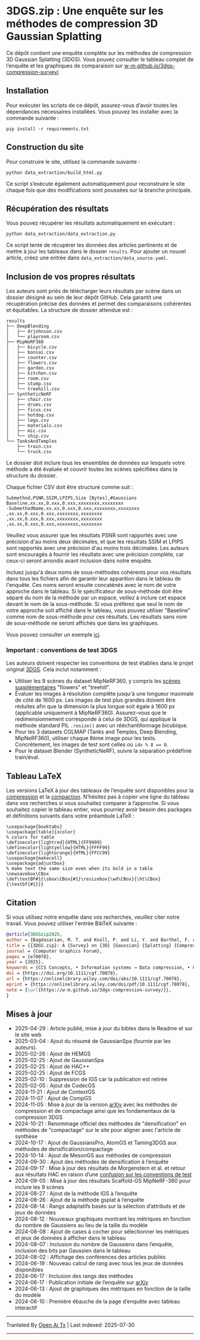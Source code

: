 # 3DGS.zip : Une enquête sur les méthodes de compression 3D Gaussian Splatting  
Ce dépôt contient une enquête complète sur les méthodes de compression 3D Gaussian Splatting (3DGS). Vous pouvez consulter le tableau complet de l’enquête et les graphiques de comparaison sur [w-m.github.io/3dgs-compression-survey/](https://w-m.github.io/3dgs-compression-survey/).  

## Installation  
Pour exécuter les scripts de ce dépôt, assurez-vous d’avoir toutes les dépendances nécessaires installées. Vous pouvez les installer avec la commande suivante :  

`pip install -r requirements.txt`  

## Construction du site  
Pour construire le site, utilisez la commande suivante :  

`python data_extraction/build_html.py`  

Ce script s’exécute également automatiquement pour reconstruire le site chaque fois que des modifications sont poussées sur la branche principale.  

## Récupération des résultats  
Vous pouvez récupérer les résultats automatiquement en exécutant :  

`python data_extraction/data_extraction.py`  

Ce script tente de récupérer les données des articles pertinents et de mettre à jour les tableaux dans le dossier `results`. Pour ajouter un nouvel article, créez une entrée dans `data_extraction/data_source.yaml`.  

## Inclusion de vos propres résultats  

Les auteurs sont priés de télécharger leurs résultats par scène dans un dossier désigné au sein de leur dépôt GitHub. Cela garantit une récupération précise des données et permet des comparaisons cohérentes et équitables. La structure de dossier attendue est :

```
results
├── DeepBlending
│   ├── drjohnson.csv
│   └── playroom.csv
├── MipNeRF360
│   ├── bicycle.csv
│   ├── bonsai.csv
│   ├── counter.csv
│   ├── flowers.csv
│   ├── garden.csv
│   ├── kitchen.csv
│   ├── room.csv
│   ├── stump.csv
│   └── treehill.csv
├── SyntheticNeRF
│   ├── chair.csv
│   ├── drums.csv
│   ├── ficus.csv
│   ├── hotdog.csv
│   ├── lego.csv 
│   ├── materials.csv
│   ├── mic.csv
│   └── ship.csv
└── TanksAndTemples
    ├── train.csv
    └── truck.csv
```
Le dossier doit inclure tous les ensembles de données sur lesquels votre méthode a été évaluée et couvrir toutes les scènes spécifiées dans la structure du dossier.

Chaque fichier CSV doit être structuré comme suit :


```
Submethod,PSNR,SSIM,LPIPS,Size [Bytes],#Gaussians
Baseline,xx.xx,0.xxx,0.xxx,xxxxxxxx,xxxxxxxx
-SubmethodName,xx.xx,0.xxx,0.xxx,xxxxxxxx,xxxxxxxx
,xx.xx,0.xxx,0.xxx,xxxxxxxx,xxxxxxxx
,xx.xx,0.xxx,0.xxx,xxxxxxxx,xxxxxxxx
,xx.xx,0.xxx,0.xxx,xxxxxxxx,xxxxxxxx

```
Veuillez vous assurer que les résultats PSNR sont rapportés avec une précision d'au moins deux décimales, et que les résultats SSIM et LPIPS sont rapportés avec une précision d'au moins trois décimales. Les auteurs sont encouragés à fournir les résultats avec une précision complète, car ceux-ci seront arrondis avant inclusion dans notre enquête.

Incluez jusqu'à deux noms de sous-méthodes cohérents pour vos résultats dans tous les fichiers afin de garantir leur apparition dans le tableau de l'enquête. Ces noms seront ensuite concaténés avec le nom de votre approche dans le tableau. Si le spécificateur de sous-méthode doit être séparé du nom de la méthode par un espace, veillez à inclure cet espace devant le nom de la sous-méthode. Si vous préférez que seul le nom de votre approche soit affiché dans le tableau, vous pouvez utiliser "Baseline" comme nom de sous-méthode pour ces résultats. Les résultats sans nom de sous-méthode ne seront affichés que dans les graphiques.

Vous pouvez consulter un exemple [ici](https://github.com/fraunhoferhhi/Self-Organizing-Gaussians/tree/main/results).

### Important : conventions de test 3DGS

Les auteurs doivent respecter les conventions de test établies dans le projet original [3DGS](https://github.com/graphdeco-inria/gaussian-splatting). Cela inclut notamment :

- Utiliser les 9 scènes du dataset MipNeRF360, y compris les [scènes supplémentaires](https://storage.googleapis.com/gresearch/refraw360/360_extra_scenes.zip) "flowers" et "treehill".
- Évaluer les images à résolution complète jusqu'à une longueur maximale de côté de 1600 px. Les images de test plus grandes doivent être réduites afin que la dimension la plus longue soit égale à 1600 px (applicable uniquement à MipNeRF360). Assurez-vous que le redimensionnement corresponde à celui de 3DGS, qui applique la méthode standard PIL ```.resize()``` avec un rééchantillonnage bicubique.
- Pour les 3 datasets COLMAP (Tanks and Temples, Deep Blending, MipNeRF360), utiliser chaque 8ème image pour les tests. Concrètement, les images de test sont celles où ```idx % 8 == 0```.
- Pour le dataset Blender (SyntheticNeRF), suivre la séparation prédéfinie train/éval.


## Tableau LaTeX

Les versions LaTeX à jour des tableaux de l’enquête sont disponibles pour la [compression](https://github.com/w-m/3dgs-compression-survey/blob/main/data_extraction/latex/3dgs_table_compression.tex) et la [compaction](https://github.com/w-m/3dgs-compression-survey/blob/main/data_extraction/latex/3dgs_table_densification.tex). N’hésitez pas à copier une ligne du tableau dans vos recherches si vous souhaitez comparer à l’approche. Si vous souhaitez copier le tableau entier, vous pourriez avoir besoin des packages et définitions suivants dans votre préambule LaTeX :

```
\usepackage{booktabs}
\usepackage[table]{xcolor}
% colors for table
\definecolor{lightred}{HTML}{FF9999}
\definecolor{lightyellow}{HTML}{FFFF99}
\definecolor{lightorange}{HTML}{FFCC99}
\usepackage{makecell}
\usepackage{adjustbox}
% make text the same size even when its bold in a table
\newsavebox\CBox
\def\textBF#1{\sbox\CBox{#1}\resizebox{\wd\CBox}{\ht\CBox}{\textbf{#1}}}
```

## Citation

Si vous utilisez notre enquête dans vos recherches, veuillez citer notre travail. Vous pouvez utiliser l'entrée BibTeX suivante :

```bibtex
@article{3DGSzip2025,
author = {Bagdasarian, M. T. and Knoll, P. and Li, Y. and Barthel, F. and Hilsmann, A. and Eisert, P. and Morgenstern, W.},
title = {{3DGS.zip}: A {Survey} on {3D} {Gaussian} {Splatting} {Compression} {Methods}},
journal = {Computer Graphics Forum},
pages = {e70078},
year = {2025},
keywords = {CCS Concepts, • Information systems → Data compression, • Computing methodologies → Rasterization, • General and reference → Surveys and overviews},
doi = {https://doi.org/10.1111/cgf.70078},
url = {https://onlinelibrary.wiley.com/doi/abs/10.1111/cgf.70078},
eprint = {https://onlinelibrary.wiley.com/doi/pdf/10.1111/cgf.70078},
note = {\url{https://w-m.github.io/3dgs-compression-survey/}},
} 
```
## Mises à jour
- 2025-04-29 : Article publié, mise à jour du bibtex dans le Readme et sur le site web
- 2025-03-04 : Ajout du résumé de GaussianSpa (fournie par les auteurs).
- 2025-02-26 : Ajout de HEMGS
- 2025-02-25 : Ajout de GaussianSpa
- 2025-02-25 : Ajout de HAC++
- 2025-02-25 : Ajout de FCGS
- 2025-02-10 : Suppression de IGS car la publication est retirée
- 2025-02-05 : Ajout de CodecGS
- 2024-11-21 : Ajout de ContextGS
- 2024-11-07 : Ajout de CompGS
- 2024-11-05 : Mise à jour de la version [arXiv](https://arxiv.org/abs/2407.09510) avec les méthodes de compression et de compactage ainsi que les fondamentaux de la compression 3DGS
- 2024-10-21 : Renommage officiel des méthodes de "densification" en méthodes de "compactage" sur le site pour aligner avec l'article de synthèse
- 2024-10-17 : Ajout de GaussiansPro, AtomGS et Taming3DGS aux méthodes de densification/compactage
- 2024-10-14 : Ajout de MesonGS aux méthodes de compression
- 2024-09-30 : Ajout des méthodes de densification à l’enquête
- 2024-09-17 : Mise à jour des résultats de Morgenstern et al. et retour aux résultats HAC en raison d’une [confusion sur les conventions de test](https://github.com/YihangChen-ee/HAC/issues/14)
- 2024-09-05 : Mise à jour des résultats Scaffold-GS MipNeRF-360 pour inclure les 9 scènes
- 2024-08-27 : Ajout de la méthode IGS à l’enquête
- 2024-08-26 : Ajout de la méthode gsplat à l’enquête
- 2024-08-14 : Rangs adaptatifs basés sur la sélection d’attributs et de jeux de données
- 2024-08-12 : Nouveaux graphiques montrant les métriques en fonction du nombre de Gaussiens au lieu de la taille du modèle
- 2024-08-08 : Ajout de cases à cocher pour sélectionner les métriques et jeux de données à afficher dans le tableau
- 2024-08-07 : Inclusion du nombre de Gaussiens dans l’enquête, inclusion des bits par Gaussien dans le tableau
- 2024-08-02 : Affichage des conférences des articles publiés
- 2024-06-19 : Nouveau calcul de rang avec tous les jeux de données disponibles
- 2024-06-17 : Inclusion des rangs des méthodes
- 2024-06-17 : Publication initiale de l’enquête sur [arXiv](https://arxiv.org/abs/2407.09510)
- 2024-06-13 : Ajout de graphiques des métriques en fonction de la taille du modèle
- 2024-06-10 : Première ébauche de la page d’enquête avec tableau interactif


<!-- - 2024-08-22 : Publication des scènes pré-entraînées et [compressées](https://github.com/fraunhoferhhi/Self-Organizing-Gaussians/releases/tag/eccv-2024-data)
- 2024-07-09 : Mise à jour du site du projet avec résumé, contributions, insights et comparaison aux méthodes concurrentes
- 2024-07-01 : Notre travail a été accepté à **ECCV 2024** 🥳
- 2024-06-13 : Code d’entraînement disponible
- 2024-05-14 : Scores de compression améliorés ! Nouveaux résultats pour la version 2 de l’article disponibles sur le [site du projet](https://fraunhoferhhi.github.io/Self-Organizing-Gaussians/)
- 2024-05-02 : Version révisée [article v2](https://arxiv.org/pdf/2312.13299) sur arXiv : ajout de la compression des harmoniques sphériques, mise à jour de la méthode de compression avec résultats améliorés (tous les attributs compressés avec JPEG XL désormais), ajout d’une comparaison qualitative de scènes supplémentaires, déplacement de l’explication de la compression et de la comparaison dans l’article principal, ajout d’une comparaison avec « Making Gaussian Splats smaller ».
- 2024-02-22 : Le code de l’algorithme de tri est désormais disponible sur [fraunhoferhhi/PLAS](https://github.com/fraunhoferhhi/PLAS)
- 2024-02-21 : Comparaisons vidéo pour différentes scènes disponibles sur le [site du projet](https://fraunhoferhhi.github.io/Self-Organizing-Gaussians/)
- 2023-12-19 : Prépublication disponible sur [arXiv](https://arxiv.org/abs/2312.13299) -->



---

Tranlated By [Open Ai Tx](https://github.com/OpenAiTx/OpenAiTx) | Last indexed: 2025-07-30

---